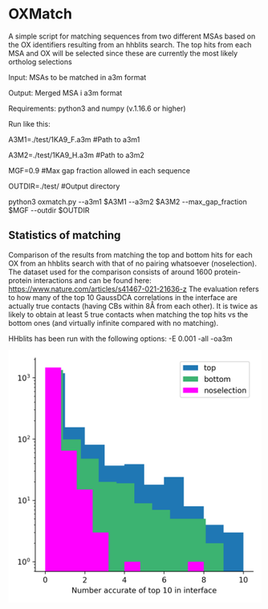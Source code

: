 # OXMatch
A simple script for matching sequences from two different MSAs based on the OX identifiers resulting from an hhblits search.
The top hits from each MSA and OX will be selected since these are currently the most likely ortholog selections

Input: MSAs to be matched in a3m format

Output: Merged MSA i a3m format

Requirements: python3 and numpy (v.1.16.6 or higher)

Run like this:

A3M1=./test/1KA9_F.a3m #Path to a3m1

A3M2=./test/1KA9_H.a3m #Path to a3m2

MGF=0.9 #Max gap fraction allowed in each sequence

OUTDIR=./test/ #Output directory

python3 oxmatch.py --a3m1 $A3M1 --a3m2 $A3M2 --max_gap_fraction $MGF --outdir $OUTDIR

## Statistics of matching
Comparison of the results from matching the top and bottom hits for each OX from an hhblits search with that of no pairing whatsoever (noselection). The dataset used for the comparison consists of around 1600 protein-protein interactions and can be found here: https://www.nature.com/articles/s41467-021-21636-z
The evaluation refers to how many of the top 10 GaussDCA correlations in the interface are actually true contacts (having CBs within 8Å from each other). It is twice as likely to obtain at least 5 true contacts when matching the top hits vs the bottom ones (and virtually infinite compared with no matching).

HHblits has been run with the following options:
-E 0.001 -all -oa3m

![Image 1](num_accurate_if_topN.png)
